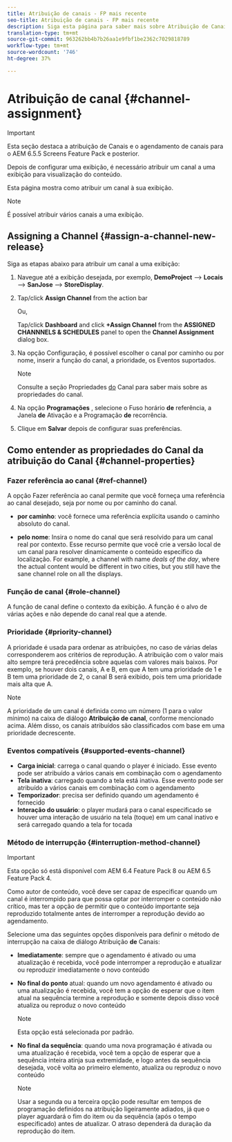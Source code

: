 ```yaml
---
title: Atribuição de canais - FP mais recente
seo-title: Atribuição de canais - FP mais recente
description: Siga esta página para saber mais sobre Atribuição de Canais e Programação de anúncios.
translation-type: tm+mt
source-git-commit: 963262bb4b7b26aa1e9fbf1be2362c7029818789
workflow-type: tm+mt
source-wordcount: '746'
ht-degree: 37%

---
```



# Atribuição de canal {#channel-assignment}

>[!IMPORTANT]
>Esta seção destaca a atribuição de Canais e o agendamento de canais para o AEM 6.5.5 Screens Feature Pack e posterior.

Depois de configurar uma exibição, é necessário atribuir um canal a uma exibição para visualização do conteúdo.

Esta página mostra como atribuir um canal à sua exibição.

>[!NOTE]
>É possível atribuir vários canais a uma exibição.

## Assigning a Channel {#assign-a-channel-new-release}

Siga as etapas abaixo para atribuir um canal a uma exibição:

1. Navegue até a exibição desejada, por exemplo, **DemoProject** —> **Locais** —> **SanJose** —> **StoreDisplay**.


1. Tap/click **Assign Channel** from the action bar

   Ou,

   Tap/click **Dashboard** and click **+Assign Channel** from the **ASSIGNED CHANNNELS &amp; SCHEDULES** panel to open the **Channel Assignment** dialog box.

1. Na opção Configuração, é possível escolher o canal por caminho ou por nome, inserir a função do canal, a prioridade, os Eventos suportados.

   >[!NOTE]
   >Consulte a seção Propriedades [do](#channel-properties) Canal para saber mais sobre as propriedades do canal.

1. Na opção **Programações** , selecione o Fuso horário **de** referência, a Janela **de** Ativação e a Programação **de** recorrência.

1. Clique em **Salvar** depois de configurar suas preferências.

## Como entender as propriedades do Canal da atribuição do Canal {#channel-properties}

### Fazer referência ao canal {#ref-channel}

A opção Fazer referência ao canal permite que você forneça uma referência ao canal desejado, seja por nome ou por caminho do canal.

* **por caminho**: você fornece uma referência explícita usando o caminho absoluto do canal.

* **pelo nome**: Insira o nome do canal que será resolvido para um canal real por contexto. Esse recurso permite que você crie a versão local de um canal para resolver dinamicamente o conteúdo específico da localização. For example, a channel with name *deals of the day*, where the actual content would be different in two cities, but you still have the sane channel role on all the displays.

### Função de canal {#role-channel}

A função de canal define o contexto da exibição. A função é o alvo de várias ações e não depende do canal real que a atende.

### Prioridade {#priority-channel}

A prioridade é usada para ordenar as atribuições, no caso de várias delas corresponderem aos critérios de reprodução. A atribuição com o valor mais alto sempre terá precedência sobre aquelas com valores mais baixos. Por exemplo, se houver dois canais, A e B, em que A tem uma prioridade de 1 e B tem uma prioridade de 2, o canal B será exibido, pois tem uma prioridade mais alta que A.

>[!NOTE]
>A prioridade de um canal é definida como um número (1 para o valor mínimo) na caixa de diálogo **Atribuição de canal**, conforme mencionado acima. Além disso, os canais atribuídos são classificados com base em uma prioridade decrescente.

### Eventos compatíveis {#supported-events-channel}

* **Carga inicial**: carrega o canal quando o player é iniciado. Esse evento pode ser atribuído a vários canais em combinação com o agendamento
* **Tela inativa**: carregado quando a tela está inativa. Esse evento pode ser atribuído a vários canais em combinação com o agendamento
* **Temporizador**: precisa ser definido quando um agendamento é fornecido
* **Interação do usuário**: o player mudará para o canal especificado se houver uma interação de usuário na tela (toque) em um canal inativo e será carregado quando a tela for tocada

### Método de interrupção {#interruption-method-channel}

>[!IMPORTANT]
>
> Esta opção só está disponível com AEM 6.4 Feature Pack 8 ou AEM 6.5 Feature Pack 4.

Como autor de conteúdo, você deve ser capaz de especificar quando um canal é interrompido para que possa optar por interromper o conteúdo não crítico, mas ter a opção de permitir que o conteúdo importante seja reproduzido totalmente antes de interromper a reprodução devido ao agendamento.

Selecione uma das seguintes opções disponíveis para definir o método de interrupção na caixa de diálogo Atribuição **de** Canais:

* **Imediatamente**: sempre que o agendamento é ativado ou uma atualização é recebida, você pode interromper a reprodução e atualizar ou reproduzir imediatamente o novo conteúdo
* **No final do ponto** atual: quando um novo agendamento é ativado ou uma atualização é recebida, você tem a opção de esperar que o item atual na sequência termine a reprodução e somente depois disso você atualiza ou reproduz o novo conteúdo
   >[!NOTE]
   >Esta opção está selecionada por padrão.
* **No final da sequência**: quando uma nova programação é ativada ou uma atualização é recebida, você tem a opção de esperar que a sequência inteira atinja sua extremidade, e logo antes da sequência desejada, você volta ao primeiro elemento, atualiza ou reproduz o novo conteúdo

   >[!NOTE]
   >Usar a segunda ou a terceira opção pode resultar em tempos de programação definidos na atribuição ligeiramente adiados, já que o player aguardará o fim do item ou da sequência (após o tempo especificado) antes de atualizar. O atraso dependerá da duração da reprodução do item.